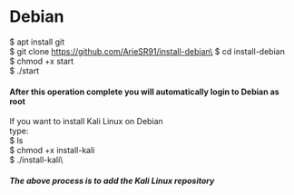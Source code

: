 # Debian
$ apt install git\
$ git clone https://github.com/ArieSR91/install-debian\
$ cd install-debian\
$ chmod +x start\
$ ./start

#### After this operation complete you will automatically login to Debian as root
If you want to install Kali Linux on Debian\
type: \
$ ls\
$ chmod +x install-kali\
$ ./install-kali\
##### The above process is to add the Kali Linux repository
